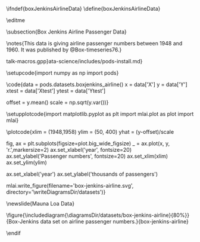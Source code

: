 \ifndef{boxJenkinsAirlineData}
\define{boxJenkinsAirlineData}

\editme

\subsection{Box Jenkins Airline Passenger Data}

\notes{This data is giving airline passenger numbers between 1948 and 1960. It was published by @Box-timeseries76.}


talk-macros.gpp}ata-science/includes/pods-install.md}

\setupcode{import numpy as np
import pods}

\code{data = pods.datasets.boxjenkins_airline()
x = data['X']
y = data['Y']
xtest = data['Xtest']
ytest = data['Ytest']

offset = y.mean()
scale = np.sqrt(y.var())}

\setupplotcode{import matplotlib.pyplot as plt
import mlai.plot as plot
import mlai}

\plotcode{xlim = (1948,1958)
ylim = (50, 400)
yhat = (y-offset)/scale

fig, ax = plt.subplots(figsize=plot.big_wide_figsize)
_ = ax.plot(x, y, 'r.',markersize=2)
ax.set_xlabel('year', fontsize=20)
ax.set_ylabel('Passenger numbers', fontsize=20)
ax.set_xlim(xlim)
ax.set_ylim(ylim)

ax.set_xlabel('year')
ax.set_ylabel('thousands of passengers')

mlai.write_figure(filename='box-jenkins-airline.svg', 
				  directory='\writeDiagramsDir/datasets')}

\newslide{Mauna Loa Data}

\figure{\includediagram{\diagramsDir/datasets/box-jenkins-airline}{80%}}{Box-Jenkins data set on airline passenger numbers.}{box-jenkins-airline}


\endif
